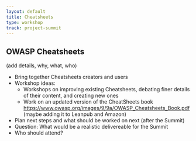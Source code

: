 ```yaml
---
layout: default
title: Cheatsheets
type: workshop
track: project-summit
---
```


## OWASP Cheatsheets

(add details, why, what, who)

* Bring together Cheatsheets creators and users 
* Workshop ideas:
  * Workshops on improving existing Cheatsheets, debating finer details of their content, and creating new ones
  * Work on an updated version of the CheatSheets book https://www.owasp.org/images/9/9a/OWASP_Cheatsheets_Book.pdf (maybe adding it to Leanpub and Amazon)
* Plan next steps and what should be worked on next (after the Summit)
* Question: What would be a realistic delivereable for the Summit
* Who should attend?
